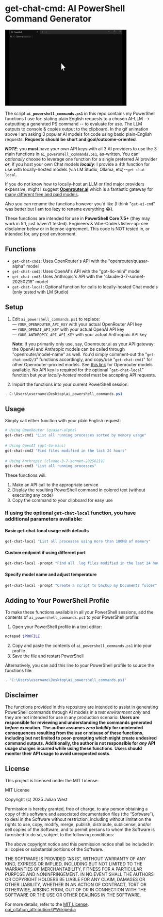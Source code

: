 # get-chat-cmd: AI PowerShell Command Generator

<img 
  src="https://raw.githubusercontent.com/J-DubApps/get-chat-cmd/main/get-chat-cmd.gif" 
  alt="Animated GIF" 
  width="400" 
  height="250">

The script **`ai_powershell_commands.ps1`** in this repo contains my PowerShell functions I use for: stating plain English requests to a chosen AI-LLM --> outputting a generated PS command -- to evaluate for use. The LLM outputs to console & copies output to the clipboard. In the gif animation above I am asking 3 popular AI models for code using basic plain-English requests.  **Requests should be short and goal/outcome-oriented**.  

***NOTE***: you **must** have *your own* API keys with all 3 AI providers to use the 3 main functions in `ai_powershell_commands.ps1`, as-written. You can *optionally* choose to leverage one function for a single preferred AI provider ***or***, if you host your own Chat models ***locally***: I provide a 4th function for use with locally-hosted models (via LM Studio, Ollama, etc)--`get-chat-local`. 

If you do not know how to locally-host an LLM or find major providers expensive, might I suggest [**Openrouter.ai**](https://openrouter.ai) which is a fantastic gateway for [many different free and paid models](https://openrouter.ai/models).  

Also you can rename the functions however you'd like (I think "`get-ai-cmd`" was better but I am too lazy to rename everything 😂).

These functions are intended for use in **PowerShell Core 7.5+** (they may work in 5.1, just haven't tested). Engineers & Vibe-Coders listen-up: see disclaimer below or in license-agreement. This code is NOT tested in, or intended for, any prod environment.

## Functions

- `get-chat-cmd1`: Uses OpenRouter's API with the "openrouter/quasar-alpha" model
- `get-chat-cmd2`: Uses OpenAI's API with the "gpt-4o-mini" model
- `get-chat-cmd3`: Uses Anthropic's API with the "claude-3-7-sonnet-20250219" model
- `get-chat-local`: Optional function for calls to locally-hosted Chat models (only tested with LM Studio)
 
## Setup

1. Edit `ai_powershell_commands.ps1` to replace:  <br />
— `YOUR_OPENROUTER_API_KEY` with your actual OpenRouter API key  <br />
— `YOUR_OPENAI_API_KEY` with your actual OpenAI API key  <br />
— `YOUR_ANTHROPIC_API_API_KEY` with your actual Anthropoic API key

   **Note**:   If you primarily only use, say,  Openrouter.ai as your API gateway: the OpenAI and Anthropic
               models can be called through "openrouter/model-name" as well.  You'd simply comment-out the
               "`get-chat-cmd2/3`" functions accordingly, and copy/use "`get-chat-cmd1`" for other Openrouter-proxied models.
               See [this link](https://openrouter.ai/models) for Openrouter models available.
               No API key is required for the optional "`get-chat-local`" function but your *locally-hosted* model must be accepting API requests.

3. Import the functions into your current PowerShell session:

```powershell
. C:\Users\username\Desktop\ai_powershell_commands.ps1
```

## Usage

Simply call either function with your plain English request:

```powershell
# Using OpenRouter (quasar-alpha)
get-chat-cmd1 "List all running processes sorted by memory usage"

# Using OpenAI (gpt-4o-mini)
get-chat-cmd2 "Find files modified in the last 24 hours"

# Using Anthropic (claude-3-7-sonnet-20250219)
get-chat-cmd3 "List all running processes"
```

These functions will:
1. Make an API call to the appropriate service
2. Display the resulting PowerShell command in colored text (without executing any code)
3. Copy the command to your clipboard for easy use

### If using the optional **```get-chat-local```** function, you have additional parameters available:

#### Basic get-chat-local usage with defaults
```powershell
get-chat-local "List all processes using more than 100MB of memory"
```
#### Custom endpoint if using different port
```powershell
get-chat-local -prompt "Find all .log files modified in the last 24 hours" -endpoint "http://localhost:8080/v1/chat/completions"
```
#### Specify model name and adjust temperature
```powershell
get-chat-local -prompt "Create a script to backup my Documents folder" -model "llama3-8b" -temperature 0.2
```

## Adding to Your PowerShell Profile

To make these functions available in all your PowerShell sessions, add the contents of `ai_powershell_commands.ps1` to your PowerShell profile:

1. Open your PowerShell profile in a text editor:

```powershell
notepad $PROFILE
```

2. Copy and paste the contents of `ai_powershell_commands.ps1` into your profile
3. Save the file and restart PowerShell 

Alternatively, you can add this line to your PowerShell profile to source the functions file:

```powershell
. "C:\Users\username\Desktop\ai_powershell_commands.ps1"
```

## Disclaimer

The functions provided in this repository are intended to assist in generating PowerShell commands through AI models in a *test environment only* and they are not intended for use in any production scenario. **Users are responsible for reviewing and understanding the commands generated *before* execution**. **The author assumes *zero liability* for unintended consequences resulting from the use or misuse of these functions, including but not limited to poor-prompting which might create undesired command outputs**. **Additionally, the author is not responsible for *any* API usage charges incurred while using these functions**. **Users should monitor their API usage to avoid unexpected costs**.  

## License

This project is licensed under the MIT License: 

MIT License

Copyright (c) 2025 Julian West

Permission is hereby granted, free of charge, to any person obtaining a copy
of this software and associated documentation files (the “Software”), to deal
in the Software without restriction, including without limitation the rights
to use, copy, modify, merge, publish, distribute, sublicense, and/or sell
copies of the Software, and to permit persons to whom the Software is
furnished to do so, subject to the following conditions:

The above copyright notice and this permission notice shall be included in all
copies or substantial portions of the Software.

THE SOFTWARE IS PROVIDED “AS IS”, WITHOUT WARRANTY OF ANY KIND, EXPRESS OR
IMPLIED, INCLUDING BUT NOT LIMITED TO THE WARRANTIES OF MERCHANTABILITY,
FITNESS FOR A PARTICULAR PURPOSE AND NONINFRINGEMENT. IN NO EVENT SHALL THE
AUTHORS OR COPYRIGHT HOLDERS BE LIABLE FOR ANY CLAIM, DAMAGES OR OTHER
LIABILITY, WHETHER IN AN ACTION OF CONTRACT, TORT OR OTHERWISE, ARISING FROM,
OUT OF OR IN CONNECTION WITH THE SOFTWARE OR THE USE OR OTHER DEALINGS IN THE
SOFTWARE.  

For more details, refer to the [MIT License](https://opensource.org/licenses/MIT). [oai_citation_attribution:0‡Wikipedia](https://en.wikipedia.org/wiki/MIT_License?utm_source=chatgpt.com)
